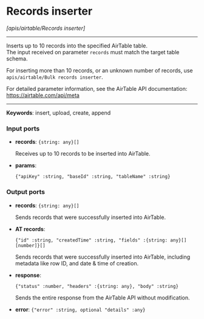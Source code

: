 # Records inserter

_[apis/airtable/Records inserter]_

---

Inserts up to 10 records into the specified AirTable table.  
The input received on parameter `records` must match the target table schema.  
  
For inserting more than 10 records, or an unknown number of records, use `apis/airtable/Bulk records inserter`.  
  
For detailed parameter information, see the AirTable API documentation:  
https://airtable.com/api/meta  

---

__Keywords__: insert, upload, create, append

### Input ports

* __records__: ` {string: any}[] `

    Receives up to 10 records to be inserted into AirTable.


* __params__: 
    ```
    {"apiKey" :string, "baseId" :string, "tableName" :string}
    ```

### Output ports

* __records__: ` {string: any}[] `

    Sends records that were successfully inserted into AirTable.


* __AT records__: 
    ```
    {"id" :string, "createdTime" :string, "fields" :{string: any}[][number]}[]
    ```

    Sends records that were successfully inserted into AirTable, including metadata like row ID, and date & time of creation.


* __response__: 
    ```
    {"status" :number, "headers" :{string: any}, "body" :string}
    ```

    Sends the entire response from the AirTable API without modification.


* __error__: ` {"error" :string, optional "details" :any} `

